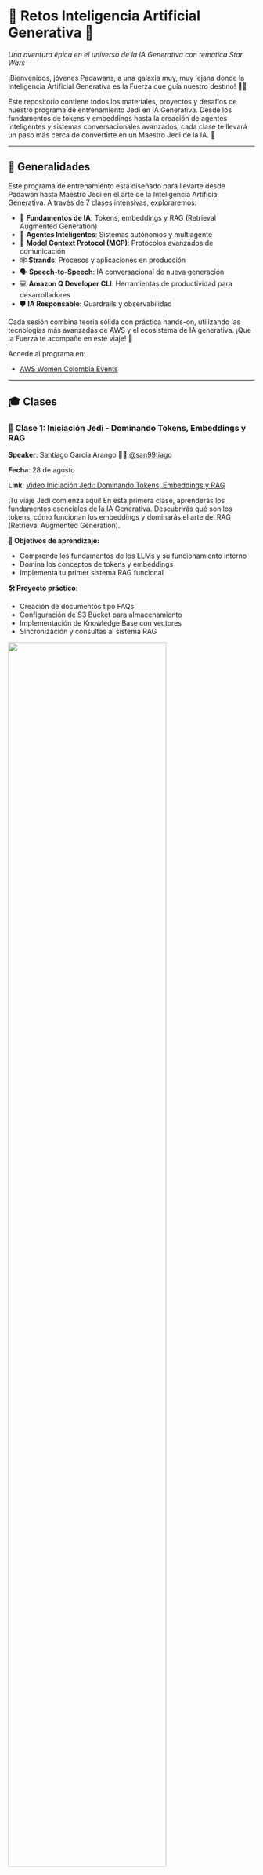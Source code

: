 # 🌟 Retos Inteligencia Artificial Generativa 🚀

_Una aventura épica en el universo de la IA Generativa con temática Star Wars_

¡Bienvenidos, jóvenes Padawans, a una galaxia muy, muy lejana donde la Inteligencia Artificial Generativa es la Fuerza que guía nuestro destino! 🌌✨

Este repositorio contiene todos los materiales, proyectos y desafíos de nuestro programa de entrenamiento Jedi en IA Generativa. Desde los fundamentos de tokens y embeddings hasta la creación de agentes inteligentes y sistemas conversacionales avanzados, cada clase te llevará un paso más cerca de convertirte en un Maestro Jedi de la IA. 🎯

---

## 🎯 Generalidades

Este programa de entrenamiento está diseñado para llevarte desde Padawan hasta Maestro Jedi en el arte de la Inteligencia Artificial Generativa. A través de 7 clases intensivas, exploraremos:

- 🧠 **Fundamentos de IA**: Tokens, embeddings y RAG (Retrieval Augmented Generation)
- 🤖 **Agentes Inteligentes**: Sistemas autónomos y multiagente
- 🔗 **Model Context Protocol (MCP)**: Protocolos avanzados de comunicación
- 🕸️ **Strands**: Procesos y aplicaciones en producción
- 🗣️ **Speech-to-Speech**: IA conversacional de nueva generación
- 💻 **Amazon Q Developer CLI**: Herramientas de productividad para desarrolladores
- 🛡️ **IA Responsable**: Guardrails y observabilidad

Cada sesión combina teoría sólida con práctica hands-on, utilizando las tecnologías más avanzadas de AWS y el ecosistema de IA generativa. ¡Que la Fuerza te acompañe en este viaje! 🌟

Accede al programa en:

- [AWS Women Colombia Events](https://www.meetup.com/aws-women-colombia-user-group/events/)

---

## 🎓 Clases

### 🌟 Clase 1: Iniciación Jedi - Dominando Tokens, Embeddings y RAG

**Speaker**: Santiago García Arango 👨‍🏫 [@san99tiago](https://www.github.com/san99tiago)

**Fecha**: 28 de agosto

**Link**: [Video Iniciación Jedi: Dominando Tokens, Embeddings y RAG](https://youtu.be/vCJzM6xzMRU)

¡Tu viaje Jedi comienza aquí! En esta primera clase, aprenderás los fundamentos esenciales de la IA Generativa. Descubrirás qué son los tokens, cómo funcionan los embeddings y dominarás el arte del RAG (Retrieval Augmented Generation).

**🎯 Objetivos de aprendizaje:**

- Comprende los fundamentos de los LLMs y su funcionamiento interno
- Domina los conceptos de tokens y embeddings
- Implementa tu primer sistema RAG funcional

**🛠️ Proyecto práctico:**

- Creación de documentos tipo FAQs
- Configuración de S3 Bucket para almacenamiento
- Implementación de Knowledge Base con vectores
- Sincronización y consultas al sistema RAG

<img src="clase-01-rag/diagramas-retos-genai-clase-01-rag.png" width=80%> <br>

---

### 🤖 Clase 2: Maestros del Conocimiento - Agentes y Multiagentes

**Speaker**: Luisa Vesga 👩‍🏫

**Fecha**: 4 de septiembre

**Link**: Pronto-agregaremos-links

¡Es hora de crear tus primeros agentes inteligentes! Aprenderás a construir sistemas autónomos capaces de razonar, tomar decisiones y ejecutar acciones complejas.

**🎯 Objetivos de aprendizaje:**

- Domina los conceptos de Agentic AI
- Comprende la arquitectura de agentes (SystemPrompt, Tools, RAG, Chain-of-Thought)
- Explora Bedrock Agents y paradigmas multiagente

**🛠️ Proyecto práctico:**

- Creación de un agente de GenAI desde cero
- Integración con el RAG creado en la clase anterior
- Implementación de herramientas personalizadas con Lambda

<img src="clase-02-agentes/diagramas-retos-genai-clase-02-agentes.png" width=80%> <br>

---

### 📡 Clase 3: El Manual Jedi - MCP (Model Context Protocol)

**Speaker**: David Suárez 👨‍🏫

**Fecha**: 18 de septiembre

**Link**: Pronto-agregaremos-links

Descubre el poder del Model Context Protocol y cómo revoluciona la comunicación entre agentes y herramientas. ¡Conviértete en un maestro de la conectividad inteligente!

**🎯 Objetivos de aprendizaje:**

- Comprende los desafíos de crear Tools y contexto para agentes
- Domina la teoría del Model Context Protocol
- Explora MCP Servers y MCP Clients

**🛠️ Proyecto práctico:**

- Exploración de MCPs disponibles
- Implementación de MCPs de AWS Labs
- Demostración con Amazon Q Developer
- (Opcional) Creación de MCP personalizado y despliegue en Lambda

<img src="clase-03-mcp/diagramas-retos-genai-clase-03-mcp.png" width=80%> <br>

---

### 🕸️ Clase 4: La Red Secreta del Consejo Jedi - Strands

**Speaker**: Hazel Sáenz 👩‍🏫

**Fecha**: 25 de septiembre

**Link**: Pronto-agregaremos-links

Aprende a llevar tus agentes de desarrollo a producción con Strands. Descubre cómo simplificar la complejidad y escalar tus soluciones de IA.

**🎯 Objetivos de aprendizaje:**

- Comprende los retos de llevar agentes a producción
- Domina el framework Strands y su valor agregado
- Explora funcionalidades CORE: AnyModel, Tools, MCP, Observabilidad

**🛠️ Proyecto práctico:**

- Ejecución de ejemplos con Strands locales
- Creación de agentes con herramientas personalizadas
- Migración del agente de la Clase 2 a Strands
- (Opcional) Despliegue de agente en Lambda

<img src="clase-04-strands/diagramas-retos-genai-clase-04-strands.png" width=80%> <br>

---

### 🗣️ Clase 5: El Lenguaje de la Fuerza - Speech-to-Speech

**Speaker**: Luis Caro 👨‍🏫

**Fecha**: 2 de octubre

**Link**: Pronto-agregaremos-links

¡Entra en la era de la IA conversacional! Aprende a crear sistemas de comunicación natural que entienden y responden con voz humana.

**🎯 Objetivos de aprendizaje:**

- Comprende los desafíos de latencia en sistemas de voz
- Domina la tecnología Speech-to-Speech
- Explora Nova Sonic y sus capacidades avanzadas

**🛠️ Proyecto práctico:**

- Demostración visual impactante de S2S
- Creación de servidor Speech-to-Speech local
- Implementación de agente conversacional con voz
- (Opcional) Guía de despliegue en AWS

<img src="clase-05-speech-to-speech/diagramas-retos-genai-clase-05-speech-to-speech.png" width=80%> <br>

---

### 💻 Clase 6: Amazon Q Developer CLI - La Fuerza del Desarrollador

**Speaker**: Manuel Ortiz 👨‍💻

**Fecha**: 23 de octubre

**Link**: Pronto-agregaremos-links

Revoluciona tu productividad como desarrollador con Amazon Q Developer CLI. Descubre cómo la IA puede ser tu compañero perfecto de programación.

**🎯 Objetivos de aprendizaje:**

- Comprende la evolución de Agentic AI en el desarrollo
- Domina Amazon Q Developer y sus paradigmas
- Explora herramientas, agentes, reglas y MCPs

**🛠️ Proyecto práctico:**

- Instalación y configuración de Q Developer
- Uso de MCPs de costos y diagramas
- Creación de frontend para tu agente
- Integración con agentes de Bedrock existentes

<img src="clase-06-q-developer/diagramas-retos-genai-clase-06-q-developer.png" width=80%> <br>

---

### 🛡️ Clase 7: Guardianes de la Fuerza de la IA - IA Responsable y Observabilidad

**Speaker**: Mónica Ruiz 👩‍🏫

**Fecha**: 30 de octubre

**Link**: Pronto-agregaremos-links

Conviértete en un guardián responsable de la IA. Aprende a implementar medidas de seguridad, observabilidad y evaluación para sistemas de IA en producción.

**🎯 Objetivos de aprendizaje:**

- Comprende la importancia de la IA Responsable
- Domina OWASP Top 10 para LLMs
- Implementa Bedrock Guardrails y evaluaciones

**🛠️ Proyecto práctico:**

- Configuración de Guardrails con políticas personalizadas
- Integración de seguridad en proyectos existentes
- Exploración de Bedrock Model Evaluations

<img src="clase-07-guardrails/diagramas-retos-genai-clase-07-guardrails.png" width=80%> <br>

---

## 🎉 ¡Que la Fuerza te Acompañe!

Este programa te convertirá en un verdadero Maestro Jedi de la IA Generativa. Cada clase está diseñada para construir sobre la anterior, creando un conocimiento sólido y práctico que podrás aplicar inmediatamente en proyectos reales.

¡Prepárate para una aventura épica en el universo de la Inteligencia Artificial! 🚀✨

## 🔗 Links Recursos

### 📚 Documentación Oficial

- [AWS Bedrock Documentation](https://docs.aws.amazon.com/bedrock/)
- [Amazon Q Developer](https://aws.amazon.com/q/developer/)
- [Model Context Protocol](https://modelcontextprotocol.io/)
- [AWS Bedrock Agents](https://docs.aws.amazon.com/bedrock/latest/userguide/agents.html)

### 🛠️ Herramientas y SDKs

- [AWS CLI](https://aws.amazon.com/cli/)
- [Boto3 Python SDK](https://boto3.amazonaws.com/v1/documentation/api/latest/index.html)
- [Strands Framework](https://github.com/awslabs/strands)
- [MCP Servers](https://awslabs.github.io/mcp/)

### 🎓 Recursos de Aprendizaje

- [AWS AI/ML Learning Path](https://aws.amazon.com/training/learning-paths/machine-learning/)
- [Generative AI on AWS](https://aws.amazon.com/generative-ai/)
- [OWASP Top 10 for LLMs](https://owasp.org/www-project-top-10-for-large-language-model-applications/)

---

---

## 📄 Licencia

Copyright 2025 AWS Women Colombia y AWS User Group Medellín
